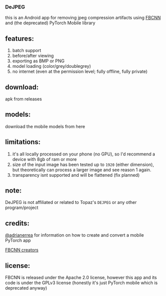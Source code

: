 ### DeJPEG

this is an Android app for removing jpeg compression artifacts using [FBCNN](https://github.com/jiaxi-jiang/FBCNN) and (the deprecated) PyTorch Mobile library

## features:
1. batch support
2. before/after viewing
3. exporting as BMP or PNG
4. model loading (color/grey/doublegrey)
5. no internet (even at the permission level; fully offline, fully private)

## download:
apk from releases

## models:
download the mobile models from here

## limitations:

1. it's all locally processed on your phone (no GPU), so I'd recommend a device with 8gb of ram or more
2. size of the input image has been tested up to `1920` (either dimension), but theoretically can process a larger image and see reason 1 again.
3. transparency isnt supported and will be flattened (fix planned)

## note:

DeJPEG is not affiliated or related to Topaz's `DEJPEG` or any other program/project

## credits:

[@adrianerrea](https://github.com/adrianerrea/fromPytorchtoMobile) for information on how to create and convert a mobile PyTorch app

[FBCNN creators](https://github.com/jiaxi-jiang/FBCNN)

## license:

FBCNN is released under the Apache 2.0 license, however this app and its code is under the GPLv3 license
(honestly it's just PyTorch mobile which is deprecated anyway)
